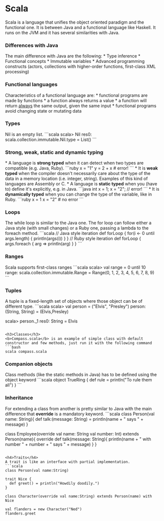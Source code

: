 <h1>Scala</h1>
Scala is a language that unifies the object oriented paradigm and the functional one. It is between Java and a functional language like Haskell. It runs on the JVM and it has several similarities with Java.

<h3>Differences with Java</h3>
The main difference with Java are the following:
* Type inference
* Functional concepts
* Immutable variables
* Advanced programming constructs (actors, collections with higher-order functions, first-class XML processing)

<h3>Functional languages</h3>
Characteristics of a functional language are:
* functional programs are made by functions
* a function always returns a value
* a function will return <u>always</u> the same output, given the same input
* functional programs avoid changing state or mutating data

<h3>Types</h3>
Nil is an empty list.
```scala
scala> Nil
res0: scala.collection.immutable.Nil.type = List()
```

<h3>Strong, weak, static and dynamic typing</h3>
* A language is <b>strong typed</b> when it can detect when two types are compatible (e.g. Java, Ruby).
```ruby
x = "1"
y = 2 + x # error!
```
* It is <b>weak typed</b> when the compiler doesn't necessarily care about the type of the data in a memory location (i.e. integer, string). Examples of this kind of languages are Assembly or C.
* A language is <b>static typed</b> when you (have to) define it's explicitly, e.g. in Java.
```java
int x = 1;
x = "2"; // error!
```
* It is <b>dynamically typed</b> when you can change the type of the variable, like in Ruby.
```ruby
x = 1
x = "2" # no error
```

<h3>Loops</h3>
The while loop is similar to the Java one.  
The for loop can follow either a Java style (with small changes) or a Ruby one, passing a lambda to the foreach method.
```scala
// Java style iteration
def forLoop {
    for(i <- 0 until args.length) {
        println(args(i))
    }
}
// Ruby style iteration
def forLoop {
    args.foreach { arg =>
      println(arg)
    }
}
```
<h3>Ranges</h3>
Scala supports first-class ranges
```scala
scala> val range = 0 until 10
range: scala.collection.immutable.Range = Range(0, 1, 2, 3, 4, 5, 6, 7, 8, 9)
```

<h3>Tuples</h3>
A tuple is a fixed-length set of objects where those object can be of different type.
```scala
scala> val person = ("Elvis", "Presley")
person: (String, String) = (Elvis,Presley)

scala> person._1
res0: String = Elvis
```

<h3>Classes</h3>
<b>Compass.scala</b> is an example of simple class with default constructor and few methods, just run it with the following command
```bash
scala compass.scala
```

<h3>Companion objects</h3>
Class methods (like the static methods in Java) has to be defined using the object keyword
```scala
object TrueRing {
  def rule = println("To rule them all")
}
```

<h3>Inheritance</h3>
For extending a class from another is pretty similar to Java with the main difference that <b>override</b> is a mandatory keyword.
```scala
class Person(val name: String){
  def talk:(message: String) = println(name + " says " + message)
}

class Employee(override val name: String
                        val number: Int) extends Person(name){
  override def talk(message: String){
    println(name + " with number " + number + " says " + message)
  }
}
```

<h4>Traits</h4>
A trait is like an interface with partial implementation.
```scala
class Person(val name:String)

trait Nice {
  def greet() = println("Howdily doodily.")
}

class Character(override val name:String) extends Person(name) with Nice

val flanders = new Character("Ned")
flanders.greet
```

